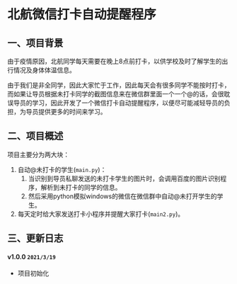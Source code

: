 # 北航微信打卡自动提醒程序

## 一、项目背景

由于疫情原因，北航同学每天需要在晚上8点前打卡，以供学校及时了解学生的出行情况及身体体温信息。

由于我们是非全同学，因此大家忙于工作，因此每天会有很多同学不能按时打卡，而如果让导员根据未打卡同学的截图信息来在微信群里面一个一个@的话，会很耽误导员的学习，因此开发了一个微信打卡自动提醒程序，以便尽可能减轻导员的负担，为导员提供更多的时间来学习。

## 二、项目概述

项目主要分为两大块：

1. 自动@未打卡的学生(`main.py`)：
   1. 当识别到导员私聊发送的未打卡学生的图片时，会调用百度的图片识别程序，解析到未打卡的同学的信息。
   2. 然后采用python模拟windows的微信在微信群中自动@未打开学生的学生。
2. 每天定时给大家发送打卡小程序并提醒大家打卡(`main2.py`)。

## 三、更新日志

#### v1.0.0 `2021/3/19`

- 项目初始化
